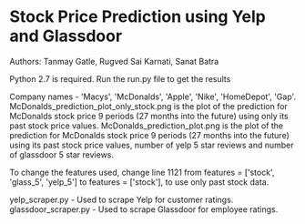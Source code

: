 <h1>Stock Price Prediction using Yelp and Glassdoor</h1>

Authors: Tanmay Gatle, Rugved Sai Karnati, Sanat Batra

Python 2.7 is required.
Run the run.py file to get the results

Company names - 'Macys', 'McDonalds', 'Apple', 'Nike', 'HomeDepot', 'Gap'.
McDonalds_prediction_plot_only_stock.png is the plot of the prediction for McDonalds stock price 9 periods (27 months into the future) using only its past stock price values.
McDonalds_prediction_plot.png is the plot of the prediction for McDonalds stock price 9 periods (27 months into the future) using its past stock price values, number of yelp 5 star reviews and number of glassdoor 5 star reviews.

To change the features used, change line 1121 from features = ['stock', 'glass_5', 'yelp_5'] to features = ['stock'], to use only past stock data.

yelp_scraper.py - Used to scrape Yelp for customer ratings.
glassdoor_scraper.py - Used to scrape Glassdoor for employee ratings.
